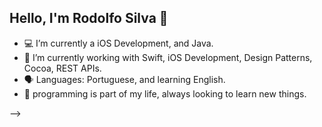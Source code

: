 ## Hello, I'm Rodolfo Silva 👋

- 💻 I’m currently a iOS Development, and Java.
- 🌱 I’m currently working with Swift, iOS Development, Design Patterns, Cocoa, REST APIs.
- 🗣️ Languages: Portuguese, and learning English.
- 🤔 programming is part of my life, always looking to learn new things.


-->
